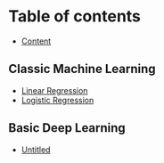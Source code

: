 # Table of contents

* [Content](README.md)

## Classic Machine Learning

* [Linear Regression](machine-learning/untitled.md)
* [Logistic Regression](machine-learning/logistic-regression.md)

## Basic Deep Learning

* [Untitled](basic-deep-learning/untitled.md)

